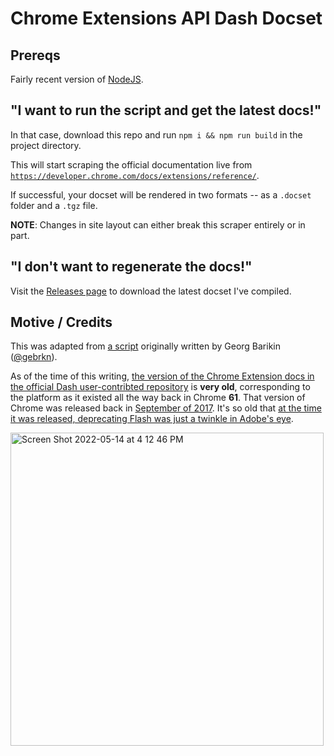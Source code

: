 # Chrome Extensions API Dash Docset

## Prereqs

Fairly recent version of [NodeJS](https://nodejs.org/en/).

## "I want to run the script and get the latest docs!"

In that case, download this repo and run `npm i && npm run build` in the project directory.

This will start scraping the official documentation live from [`https://developer.chrome.com/docs/extensions/reference/`](https://developer.chrome.com/docs/extensions/reference/).

If successful, your docset will be rendered in two formats -- as a `.docset` folder and a `.tgz` file.

**NOTE**: Changes in site layout can either break this scraper entirely or in part.

## "I don't want to regenerate the docs!"

Visit the [Releases page](https://github.com/cuylerstuwe/chrome-extensions-api-dash-docset/releases) to download the latest docset I've compiled.

## Motive / Credits

This was adapted from [a script](https://github.com/gebrkn/bits/blob/a0db9ee8e9fdc9f6baea50061796525ffcbd2671/chromeapi_docset.js) originally written by Georg Barikin ([@gebrkn](https://github.com/gebrkn)).

As of the time of this writing, [the version of the Chrome Extension docs in the official Dash user-contribted repository](https://github.com/Kapeli/Dash-User-Contributions/tree/master/docsets/Chrome_Extensions_API#readme) is **very old**, corresponding to the platform as it existed all the way back in Chrome **61**. That version of Chrome was released back in [September of 2017](https://en.wikipedia.org/wiki/Google_Chrome_version_history#:~:text=61.0.3163,picker%5Br%20144%5D). It's so old that [at the time it was released, deprecating Flash was just a twinkle in Adobe's eye](http://web.archive.org/web/20170725160902/https://techcrunch.com/2017/07/25/get-ready-to-say-goodbye-to-flash-in-2020/).

<img width="501" alt="Screen Shot 2022-05-14 at 4 12 46 PM" src="https://user-images.githubusercontent.com/20496944/168450956-d378f973-68bc-40b6-8e73-d40d2dc44f9f.png">
